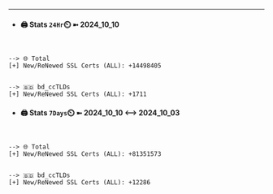 

---
- #### 🖨️ **Stats** `24Hr`⏲️ ➼ 2024_10_10
```console


--> 🌐 Total
[+] New/ReNewed SSL Certs (ALL): +14498405


--> 🇧🇩 bd_ccTLDs
[+] New/ReNewed SSL Certs (ALL): +1711

```

- #### 🖨️ **Stats** `7Days`⏲️ ➼ 2024_10_10 <--> 2024_10_03
```console


--> 🌐 Total
[+] New/ReNewed SSL Certs (ALL): +81351573


--> 🇧🇩 bd_ccTLDs
[+] New/ReNewed SSL Certs (ALL): +12286

```

